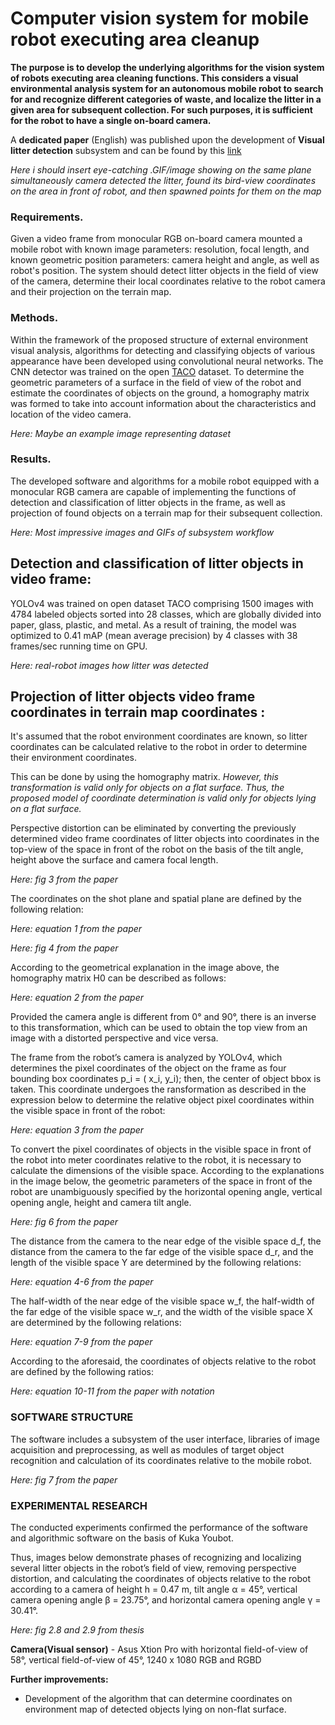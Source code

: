 
# Computer vision system for mobile robot executing area cleanup

**The purpose is to develop the underlying algorithms for the vision system of robots executing area cleaning functions. This considers a visual environmental analysis system for an autonomous mobile robot to search for and recognize different categories of waste, and localize the litter in a given area for subsequent collection. For such purposes, it is sufficient for the robot to have a single on-board camera.** 

A **dedicated paper** (English) was published upon the development of **Visual litter detection** subsystem and can be found by this [link](https://www.rtj-mirea.ru/jour/article/view/732/489)


*Here i should insert eye-catching .GIF/image showing on the same plane simultaneously camera detected the litter, found its bird-view coordinates on the area in front of robot, and then spawned points for them on the map*

### Requirements.
Given a video frame from monocular RGB on-board camera mounted a mobile robot with known image parameters: resolution, focal length, and known geometric position parameters: camera height and angle, as well as robot's position.  The system should detect litter objects in the field of view of the camera, determine their local coordinates relative to the robot camera and their projection on the terrain map.

### Methods. 
Within the framework of the proposed structure of external environment visual analysis, algorithms for detecting and classifying objects of various appearance have been developed using convolutional neural networks. The CNN detector was trained on the open [TACO](https://arxiv.org/abs/2003.06975) dataset. To determine the geometric parameters of a surface in the field of view of the robot and estimate the
coordinates of objects on the ground, a homography matrix was formed to take into account information about the
characteristics and location of the video camera.

*Here: Maybe an example image representing dataset*

### Results. 
The developed software and algorithms for a mobile robot equipped with a monocular RGB camera are capable of implementing the functions of detection and classification of litter objects in the frame, as well as projection of found objects on a terrain map for their subsequent collection.


*Here: Most impressive images and GIFs of subsystem workflow*

## Detection and classification of litter objects in video frame:
YOLOv4 was trained on open dataset TACO comprising 1500 images with 4784 labeled objects sorted into 28 classes, which are globally divided into paper, glass, plastic, and metal. As a result
of training, the model was optimized to 0.41 mAP (mean average precision) by 4 classes with 38 frames/sec running time on GPU.

*Here: real-robot images how litter was detected*

## Projection of litter objects video frame coordinates in terrain map coordinates :

It's assumed that the robot environment coordinates are known, so litter coordinates can be calculated relative to the robot in order to determine their environment coordinates. 

This can be done by using the homography matrix. *However, this
transformation is valid only for objects on a flat surface.
Thus, the proposed model of coordinate determination
is valid only for objects lying on a flat surface.*

Perspective distortion can be eliminated by converting the previously determined video frame coordinates of litter objects into coordinates in the top-view of the space in front of the robot on the basis of the tilt angle, height above the surface and camera focal length.

*Here: fig 3 from the paper*

The coordinates on the shot plane and spatial plane
are defined by the following relation:

*Here: equation 1 from the paper*

*Here: fig 4 from the paper*

According to the geometrical explanation in the image above, the homography matrix H0 can be described as follows:

*Here: equation 2 from the paper*

Provided the camera angle is different from 0° and 90°, there is an inverse to this transformation, which can be used to obtain the top view from an image with a distorted perspective and vice versa.

The frame from the robot’s camera is analyzed by YOLOv4, which determines the pixel coordinates of the object on the frame as four bounding box coordinates p_i = ( x_i, y_i); then, the center of object bbox is taken. This coordinate undergoes the ransformation as described in the expression below to determine the relative object pixel coordinates within the visible space in front of the robot:

*Here: equation 3 from the paper*

To convert the pixel coordinates of objects in the visible space in front of the robot into meter coordinates relative to the robot, it is necessary to calculate the dimensions of the visible space. According to the explanations in the image below, the geometric parameters of the space in front of the robot are unambiguously specified by the horizontal opening angle, vertical opening angle, height and camera tilt angle.

*Here: fig 6 from the paper*

The distance from the camera to the near edge of the visible space d_f, the distance from the camera to the far edge of the visible space d_r, and the length of the visible space Y are determined by the following relations:

*Here: equation 4-6 from the paper*

The half-width of the near edge of the visible space w_f, the half-width of the far edge of the visible space w_r, and the width of the visible space X are determined by the following relations: 

*Here: equation 7-9 from the paper*

According to the aforesaid, the coordinates of objects relative to the robot are defined by the following ratios:

*Here: equation 10-11 from the paper with notation*

### SOFTWARE STRUCTURE

The software includes a subsystem of the user interface, libraries of image acquisition and preprocessing, as well as modules of target object recognition and calculation of its coordinates relative to the mobile robot.

*Here: fig 7 from the paper*

### EXPERIMENTAL RESEARCH

The conducted experiments confirmed the performance of the software and algorithmic software on the basis of Kuka Youbot. 

Thus, images below demonstrate phases of recognizing and localizing several litter objects in the robot’s field of view, removing perspective distortion, and calculating the coordinates of objects relative to the robot according to a camera of height h = 0.47 m, tilt angle α = 45°, vertical camera opening angle β = 23.75°, and horizontal camera opening angle γ = 30.41°.

*Here: fig 2.8 and 2.9 from thesis*

**Camera(Visual sensor)** - Asus Xtion Pro with horizontal field-of-view of 58°, vertical field-of-view of 45°, 1240 х 1080 RGB and RGBD

**Further improvements:**

* Development of the algorithm that can determine coordinates on environment map of detected objects lying on non-flat surface.


